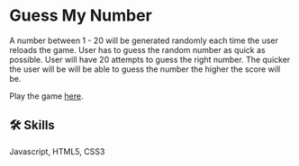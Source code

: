 # Guess My Number

A number between 1 - 20 will be generated randomly each time the user reloads the game. User has to guess the random number as quick as possible. User will have 20 attempts to guess the right number. The quicker the user will be will be able to guess the number the higher the score will be.

Play the game [here](https://guessmynumber-anik.netlify.app/).

## 🛠 Skills

Javascript, HTML5, CSS3
